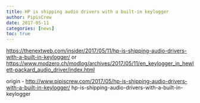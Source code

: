 ```yaml
---
title: HP is shipping audio drivers with a built-in keylogger
author: PipisCrew
date: 2017-05-11
categories: [news]
toc: true
---
```


https://thenextweb.com/insider/2017/05/11/hp-is-shipping-audio-drivers-with-a-built-in-keylogger/
or
https://www.modzero.ch/modlog/archives/2017/05/11/en_keylogger_in_hewlett-packard_audio_driver/index.html

origin - http://www.pipiscrew.com/2017/05/hp-is-shipping-audio-drivers-with-a-built-in-keylogger/ hp-is-shipping-audio-drivers-with-a-built-in-keylogger